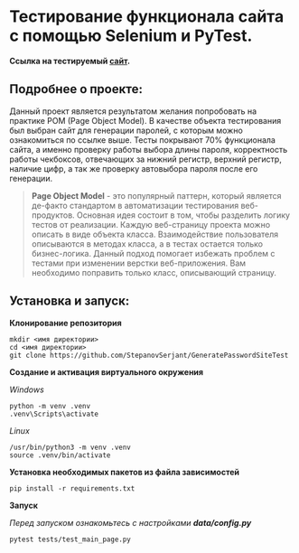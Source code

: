 # Тестирование функционала сайта с помощью Selenium и PyTest.

**Ссылка на тестируемый [сайт][1].**

[1]: https://passwordsgenerator.net/ "Сайт генератора паролей" 

## Подробнее о проекте:

Данный проект является результатом желания попробовать на практике POM (Page Object Model).
В качестве объекта тестирования был выбран сайт для генерации паролей, с которым можно ознакомиться по ссылке выше.
Тесты покрывают 70% функционала сайта, а именно проверку работы выбора длины пароля, корректность работы чекбоксов, отвечающих за нижний регистр, верхний регистр, наличие цифр, а так же проверку автовыбора пароля после его генерации.

> **Page Object Model** - это популярный паттерн, который является де-факто стандартом в автоматизации тестирования веб-продуктов. Основная идея состоит в том, чтобы разделить логику тестов от реализации.
Каждую веб-страницу проекта можно описать в виде объекта класса. Взаимодействие пользователя описываются в методах класса, а в тестах остается только бизнес-логика. Данный подход помогает избежать проблем с тестами при изменении верстки веб-приложения. Вам необходимо поправить только класс, описывающий страницу.

## Установка и запуск:

**Клонирование репозитория**
    
    mkdir <имя директории>
    cd <имя директории>
    git clone https://github.com/StepanovSerjant/GeneratePasswordSiteTest
    

**Создание и активация виртуального окружения**

*Windows*

    python -m venv .venv
    .venv\Scripts\activate

*Linux*

    /usr/bin/python3 -m venv .venv
    source .venv/bin/activate

**Установка необходимых пакетов из файла зависимостей**
    
    pip install -r requirements.txt

**Запуск**

*Перед запуском ознакомьтесь с настройками **data/config.py***

    pytest tests/test_main_page.py

